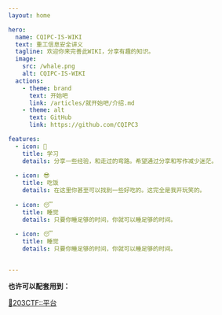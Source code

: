 ```yaml
---
layout: home

hero:
  name: CQIPC-IS-WIKI
  text: 重工信息安全讲义
  tagline: 欢迎你来完善此WIKI，分享有趣的知识。
  image:
    src: /whale.png
    alt: CQIPC-IS-WIKI
  actions:
    - theme: brand
      text: 开始吧
      link: /articles/就开始吧/介绍.md
    - theme: alt
      text: GitHub
      link: https://github.com/CQIPC3

features:
  - icon: 🤗
    title: 学习
    details: 分享一些经验，和走过的弯路。希望通过分享和写作减少迷茫。
  
  - icon: 😎
    title: 吃饭
    details: 在这里你甚至可以找到一些好吃的。这完全是我开玩笑的。
  
  - icon: 😴
    title: 睡觉
    details: 只要你睡足够的时间，你就可以睡足够的时间。
  
  - icon: 😴
    title: 睡觉
    details: 只要你睡足够的时间，你就可以睡足够的时间。


---
```

<style>
    .clip {
        font-weight: bold; /* Set the font weight to bold */
    }
</style>
<span data-v-72cc4481="" class="clip">也许可以配套用到：</span>


[🤔203CTF::平台](http://60.204.213.241:88/)
